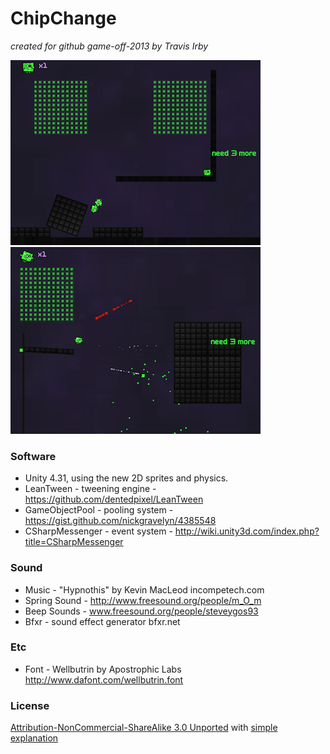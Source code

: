 # ChipChange

_created for github game-off-2013 by Travis Irby_


![ScreenShot](/ReadmeImages/screen1.png)![ScreenShot](/ReadmeImages/screen2.png)

### Software

- Unity 4.31, using the new 2D sprites and physics.
- LeanTween - tweening engine -   https://github.com/dentedpixel/LeanTween
- GameObjectPool - pooling system -   https://gist.github.com/nickgravelyn/4385548
- CSharpMessenger - event system -   http://wiki.unity3d.com/index.php?title=CSharpMessenger

### Sound

- Music - "Hypnothis" by Kevin MacLeod incompetech.com
- Spring Sound - http://www.freesound.org/people/m_O_m
- Beep Sounds - www.freesound.org/people/steveygos93
- Bfxr - sound effect generator bfxr.net

### Etc

- Font - Wellbutrin by Apostrophic Labs http://www.dafont.com/wellbutrin.font

### License

<a href="http://creativecommons.org/licenses/by-nc-sa/3.0/legalcode">Attribution-NonCommercial-ShareAlike 3.0 Unported</a> with <a href="http://creativecommons.org/licenses/by-nc-sa/3.0/deed.en_US">simple explanation</a>